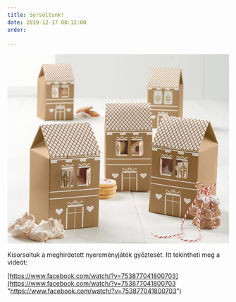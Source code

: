 ```yaml
---
title: Sorsoltunk!
date: 2019-12-17 00:12:00
order: 

---
```

![](/uploads/16.jpg)

Kisorsoltuk a meghirdetett nyereményjáték győztesét. Itt tekintheti meg a videót:

[https://www.facebook.com/watch/?v=753877041800703](https://www.facebook.com/watch/?v=753877041800703 "https://www.facebook.com/watch/?v=753877041800703")